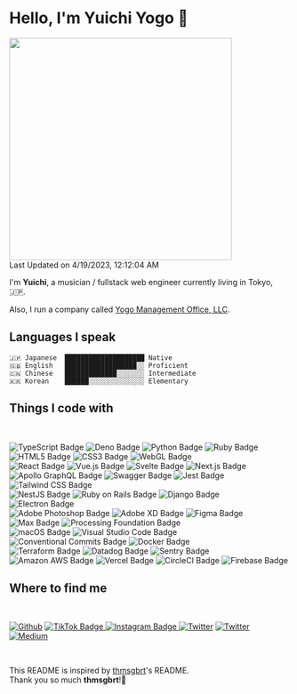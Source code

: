 # Hello, I'm Yuichi Yogo 👋

<!--START_SECTION:lapras-card-->
<a href="https://lapras.com/public/yuichkun" target="_blank" rel="noopener noreferrer"><img src="https://lapras-card-generator.vercel.app/api/svg?e=3.72&b=3.67&i=3.64&b1=%23000000&b2=%23cc0000&i1=%23212121&i2=%23666666&l=ja" width="400" ></a>  
Last Updated on 4/19/2023, 12:12:04 AM
<!--END_SECTION:lapras-card-->

I'm <b>Yuichi</b>, a musician / fullstack web engineer currently living in Tokyo, 🇯🇵.

Also, I run a company called [Yogo Management Office, LLC](https://yogo-management-office.com/).
## Languages I speak

    🇯🇵 Japanese  ████████████████████ Native
    🇬🇧 English   ██████████████████░░ Proficient
    🇨🇳 Chinese   █████████████░░░░░░░ Intermediate
    🇰🇷 Korean    ██████░░░░░░░░░░░░░░ Elementary

## Things I code with

<br/>

<p>
  <img src="https://img.shields.io/badge/TypeScript-3178C6?logo=typescript&logoColor=fff&style=flat-square" alt="TypeScript Badge">
  <img src="https://img.shields.io/badge/Deno-000?logo=deno&logoColor=fff&style=flat-square" alt="Deno Badge">
  <img src="https://img.shields.io/badge/Python-3776AB?logo=python&logoColor=fff&style=flat-square" alt="Python Badge">
  <img src="https://img.shields.io/badge/Ruby-CC342D?logo=ruby&logoColor=fff&style=flat-square" alt="Ruby Badge"><br/>
  <img src="https://img.shields.io/badge/HTML5-E34F26?logo=html5&logoColor=fff&style=flat-square" alt="HTML5 Badge">
  <img src="https://img.shields.io/badge/CSS3-1572B6?logo=css3&logoColor=fff&style=flat-square" alt="CSS3 Badge">
  <img src="https://img.shields.io/badge/WebGL-900?logo=webgl&logoColor=fff&style=flat-square" alt="WebGL Badge"><br/>
  <img src="https://img.shields.io/badge/React-61DAFB?logo=react&logoColor=000&style=flat-square" alt="React Badge">
  <img src="https://img.shields.io/badge/Vue.js-4FC08D?logo=vuedotjs&logoColor=fff&style=flat-square" alt="Vue.js Badge">
  <img src="https://img.shields.io/badge/Svelte-FF3E00?logo=svelte&logoColor=fff&style=flat-square" alt="Svelte Badge">
  <img src="https://img.shields.io/badge/Next.js-000?logo=nextdotjs&logoColor=fff&style=flat-square" alt="Next.js Badge"><br/>
  <img src="https://img.shields.io/badge/Apollo%20GraphQL-311C87?logo=apollographql&logoColor=fff&style=flat-square" alt="Apollo GraphQL Badge">
  <img src="https://img.shields.io/badge/Swagger-85EA2D?logo=swagger&logoColor=000&style=flat-square" alt="Swagger Badge">
  <img src="https://img.shields.io/badge/Jest-C21325?logo=jest&logoColor=fff&style=flat-square" alt="Jest Badge">
  <img src="https://img.shields.io/badge/Tailwind%20CSS-06B6D4?logo=tailwindcss&logoColor=fff&style=flat-square" alt="Tailwind CSS Badge"><br/>
  <img src="https://img.shields.io/badge/NestJS-E0234E?logo=nestjs&logoColor=fff&style=flat-square" alt="NestJS Badge">
  <img src="https://img.shields.io/badge/Ruby%20on%20Rails-C00?logo=rubyonrails&logoColor=fff&style=flat-square" alt="Ruby on Rails Badge">
  <img src="https://img.shields.io/badge/Django-092E20?logo=django&logoColor=fff&style=flat-square" alt="Django Badge"><br/>
  <img src="https://img.shields.io/badge/Electron-47848F?logo=electron&logoColor=fff&style=flat-square" alt="Electron Badge"><br/>
  <img src="https://img.shields.io/badge/Adobe%20Photoshop-31A8FF?logo=adobephotoshop&logoColor=fff&style=flat-square" alt="Adobe Photoshop Badge">
  <img src="https://img.shields.io/badge/Adobe%20XD-FF61F6?logo=adobexd&logoColor=fff&style=flat-square" alt="Adobe XD Badge">
  <img src="https://img.shields.io/badge/Figma-F24E1E?logo=figma&logoColor=fff&style=flat-square" alt="Figma Badge"><br/>
  <img src="https://img.shields.io/badge/Max-525252?logo=max&logoColor=fff&style=flat-square" alt="Max Badge">
  <img src="https://img.shields.io/badge/Processing-069?logo=processingfoundation&logoColor=fff&style=flat-square" alt="Processing Foundation Badge"><br/>
  <img src="https://img.shields.io/badge/macOS-000?logo=macos&logoColor=fff&style=flat-square" alt="macOS Badge">
  <img src="https://img.shields.io/badge/Visual%20Studio%20Code-007ACC?logo=visualstudiocode&logoColor=fff&style=flat-square" alt="Visual Studio Code Badge">
  <img src="https://img.shields.io/badge/Conventional%20Commits-FE5196?logo=conventionalcommits&logoColor=fff&style=flat-square" alt="Conventional Commits Badge">
  <img src="https://img.shields.io/badge/Docker-2496ED?logo=docker&logoColor=fff&style=flat-square" alt="Docker Badge"><br/>
  <img src="https://img.shields.io/badge/Terraform-7B42BC?logo=terraform&logoColor=fff&style=flat-square" alt="Terraform Badge">
  <img src="https://img.shields.io/badge/Datadog-632CA6?logo=datadog&logoColor=fff&style=flat-square" alt="Datadog Badge">
  <img src="https://img.shields.io/badge/Sentry-362D59?logo=sentry&logoColor=fff&style=flat-square" alt="Sentry Badge">
  <img src="https://img.shields.io/badge/Amazon%20AWS-232F3E?logo=amazonaws&logoColor=fff&style=flat-square" alt="Amazon AWS Badge">
  <img src="https://img.shields.io/badge/Vercel-000?logo=vercel&logoColor=fff&style=flat-square" alt="Vercel Badge">
  <img src="https://img.shields.io/badge/CircleCI-343434?logo=circleci&logoColor=fff&style=flat-square" alt="CircleCI Badge">
  <img src="https://img.shields.io/badge/Firebase-FFCA28?logo=firebase&logoColor=000&style=flat-square" alt="Firebase Badge">
<br/>

## Where to find me

<br/>

<p>
<a href="https://github.com/yuichkun" target="_blank"><img alt="Github" src="https://img.shields.io/badge/GitHub-%2312100E.svg?&style=for-the-badge&logo=Github&logoColor=white" /></a>
<a href="https://www.tiktok.com/@dododo_japan" target="_blank"><img src="https://img.shields.io/badge/TikTok-000?logo=tiktok&logoColor=fff&style=for-the-badge" alt="TikTok Badge">
</a>
<a href="https://www.instagram.com/yuichi_yogo/" target="_blank">
<img src="https://img.shields.io/badge/Instagram-E4405F?logo=instagram&logoColor=fff&style=for-the-badge" alt="Instagram Badge">
</a>
<a href="https://twitter.com/yogo_yuichi" target="_blank"><img alt="Twitter" src="https://img.shields.io/badge/twitter-ja-%231DA1F2.svg?&style=for-the-badge&logo=twitter&logoColor=white" /></a>
<a href="https://twitter.com/yuichi_yogo" target="_blank"><img alt="Twitter" src="https://img.shields.io/badge/twitter-en-%231DA1F2.svg?&style=for-the-badge&logo=twitter&logoColor=white" /></a>
<a href="https://medium.com/@yuichkun" target="_blank"><img alt="Medium" src="https://img.shields.io/badge/medium-%2312100E.svg?&style=for-the-badge&logo=medium&logoColor=white" /></a>
</p>

<br/>

This README is inspired by [thmsgbrt](https://github.com/thmsgbrt/thmsgbrt)'s README.  
Thank you so much <b>thmsgbrt</b>!🎉
